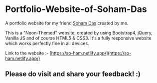 # Portfolio-Website-of-Soham-Das
A portfolio website for my friend [Soham Das](https://github.com/So-ham) created by me.

This is a "Neon-Themed" website, created by using Bootstrap4, jQuery, Vanilla JS and of course HTML5 & CSS3. It's a fully responsive website which works perfectly fine in all devices. 

Link to the website :-
[https://so-ham.netlify.app/](https://so-ham.netlify.app/)

## Please do visit and share your feedback! :)
